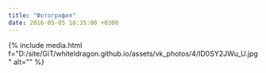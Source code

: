 ```yaml
---
title: "Фотография"
date: 2016-05-05 18:35:00 +0300
---
```



{% include media.html f="D:/site/GiT/whiteldragon.github.io/assets/vk_photos/4/ID0SY2JWu_U.jpg" alt="" %}
